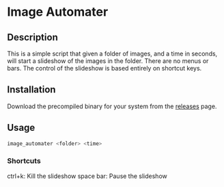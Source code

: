 # Image Automater
## Description

This is a simple script that given a folder of images, and a time in seconds, will start a slideshow of the images in the folder. There are no menus or bars. The control of the slideshow is based entirely on shortcut keys.

## Installation
Download the precompiled binary for your system from the [releases](https://github.com/richbai90/image_automater/releases/latest) page.

## Usage
```bash
image_automater <folder> <time>
```

### Shortcuts
ctrl+k: Kill the slideshow
space bar: Pause the slideshow

